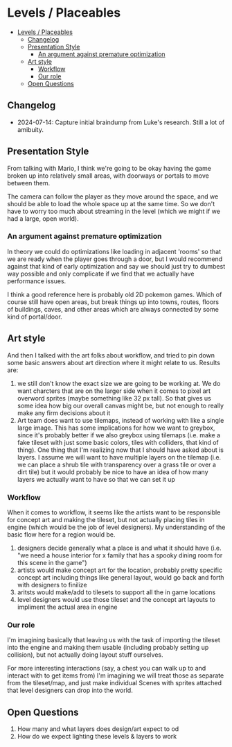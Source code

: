 # Levels / Placeables

- [Levels / Placeables](#levels--placeables)
  - [Changelog](#changelog)
  - [Presentation Style](#presentation-style)
    - [An argument against premature optimization](#an-argument-against-premature-optimization)
  - [Art style](#art-style)
    - [Workflow](#workflow)
    - [Our role](#our-role)
  - [Open Questions](#open-questions)


## Changelog
- 2024-07-14: Capture initial braindump from Luke's research. Still a lot of amibuity.

## Presentation Style

From talking with Mario, I think we're going to be okay having the game broken up into relatively small areas, with doorways or portals to move between them.

The camera can follow the player as they move around the space, and we should be able to load the whole space up at the same time. So we don't have to worry too much about streaming in the level (which we might if we had a large, open world).

### An argument against premature optimization

In theory we could do optimizations like loading in adjacent 'rooms' so that we are ready when the player goes through a door, but I would recommend against that kind of early optimization and say we should just try to dumbest way possible and only complicate if we find that we actually have performance issues.

I think a good reference here is probably old 2D pokemon games. Which of course still have open areas, but break things up into towns, routes, floors of buildings, caves, and other areas which are always connected by some kind of portal/door.

## Art style
And then I talked with the art folks about workflow, and tried to pin down some basic answers about art direction where it might relate to us. Results are:

1. we still don't know the exact size we are going to be working at. We do want charcters that are on the larger side when it comes to pixel art overword sprites (maybe something like 32 px tall). So that gives us some idea how big our overall canvas might be, but not enough to really make any firm decisions about it
2. Art team does want to use tilemaps, instead of working with like a single large image. This has some implications for how we want to greybox, since it's probably better if we also greybox using tilemaps (i.e. make a fake tileset with just some basic colors, tiles with colliders, that kind of thing). One thing that I'm realizing now that I should have asked about is layers. I assume we will want to have multiple layers on the tilemap (i.e. we can place a shrub tile with transparency over a grass tile or over a dirt tile) but it would probably be nice to have an idea of how many layers we actually want to have so that we can set it up

### Workflow

When it comes to workflow, it seems like the artists want to be responsible for concept art and making the tileset, but not actually placing tiles in engine (which would be the job of level designers). My understanding of the basic flow here for a region would be. 

1. designers decide generally what a place is and what it should have (i.e. "we need a house interior for x family that has a spooky dining room for this scene in the game")
2. artists would make concept art for the location, probably pretty specific concept art including things like general layout, would go back and forth with designers to finilize
3. aritsts would make/add to tilesets to support all the in game locations
4. level designers would use those tileset and the concept art layouts to impliment the actual area in engine

### Our role
I'm imagining basically that leaving us with the task of importing the tileset into the engine and making them usable (including probably setting up collision), but not actually doing layout stuff ourselves.

For more interesting interactions (say, a chest you can walk up to and interact with to get items from) I'm imagining we will treat those as separate from the tileset/map, and just make individual Scenes with sprites attached that level designers can drop into the world.

## Open Questions
1. How many and what layers does design/art expect to od
2. How do we expect lighting these levels & layers to work
